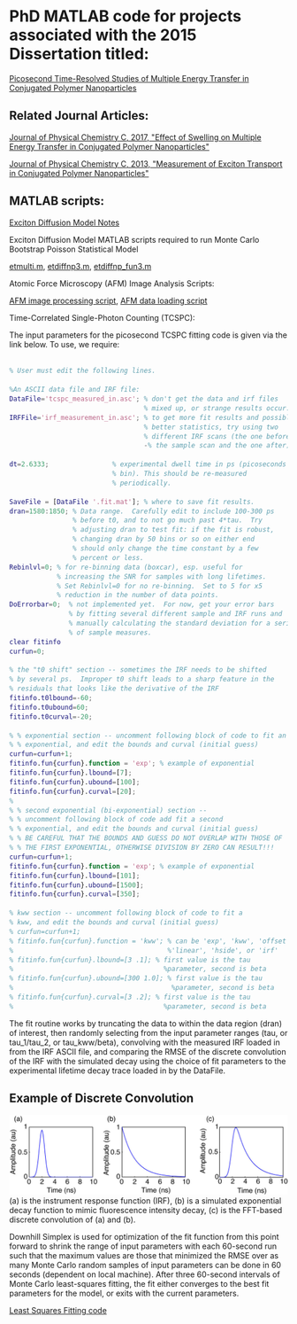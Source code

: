 # PhD MATLAB code for projects associated with the 2015 Dissertation titled:

[Picosecond Time-Resolved Studies of Multiple Energy Transfer in Conjugated Polymer Nanoparticles](https://core.ac.uk/download/268651601.pdf)

## Related Journal Articles:

[Journal of Physical Chemistry C, 2017, "Effect of Swelling on Multiple Energy Transfer in Conjugated Polymer Nanoparticles"](https://pubs.acs.org/doi/10.1021/acs.jpcc.7b00892)

[Journal of Physical Chemistry C, 2013, "Measurement of Exciton Transport in Conjugated Polymer Nanoparticles"](https://pubs.acs.org/doi/10.1021/jp407065h)

## MATLAB scripts:

[Exciton Diffusion Model Notes](https://github.com/lcgroff2/matlab/blob/master/etdiffnpv3/diffmodel-notes.pdf)

Exciton Diffusion Model MATLAB scripts required to run Monte Carlo Bootstrap Poisson Statistical Model

[etmulti.m](https://github.com/lcgroff2/matlab/blob/master/etdiffnpv3/etmulti.m), [etdiffnp3.m](https://github.com/lcgroff2/matlab/blob/master/etdiffnpv3/etdiffnp3.m), [etdiffnp_fun3.m](https://github.com/lcgroff2/matlab/blob/master/etdiffnpv3/etdiffnp_fun3.m)

Atomic Force Microscopy (AFM) Image Analysis Scripts:

[AFM image processing script](https://github.com/lcgroff2/matlab/blob/master/afmpick.m), [AFM data loading script](https://github.com/lcgroff2/matlab/blob/master/loadafm.m)

Time-Correlated Single-Photon Counting (TCSPC):

The input parameters for the picosecond TCSPC fitting code is given via the link below. To use, we require:
```matlab

% User must edit the following lines.

%An ASCII data file and IRF file:
DataFile='tcspc_measured_in.asc'; % don't get the data and irf files
                                  % mixed up, or strange results occur.
IRFFile='irf_measurement_in.asc'; % to get more fit results and possibly
                                  % better statistics, try using two
                                  % different IRF scans (the one before
                                  -% the sample scan and the one after)

dt=2.6333;                % experimental dwell time in ps (picoseconds per
                          % bin). This should be re-measured
                          % periodically.

SaveFile = [DataFile '.fit.mat']; % where to save fit results.
dran=1580:1850; % Data range.  Carefully edit to include 100-300 ps
                % before t0, and to not go much past 4*tau.  Try
                % adjusting dran to test fit: if the fit is robust,
                % changing dran by 50 bins or so on either end
                % should only change the time constant by a few 
                % percent or less.
Rebinlvl=0; % for re-binning data (boxcar), esp. useful for
            % increasing the SNR for samples with long lifetimes.
            % Set Rebinlvl=0 for no re-binning.  Set to 5 for x5
            % reduction in the number of data points.
DoErrorbar=0;  % not implemented yet.  For now, get your error bars
               % by fitting several different sample and IRF runs and
               % manually calculating the standard deviation for a series
               % of sample measures.
clear fitinfo
curfun=0;

% the "t0 shift" section -- sometimes the IRF needs to be shifted
% by several ps.  Improper t0 shift leads to a sharp feature in the
% residuals that looks like the derivative of the IRF
fitinfo.t0lbound=-60;
fitinfo.t0ubound=60;
fitinfo.t0curval=-20;

% % exponential section -- uncomment following block of code to fit an
% % exponential, and edit the bounds and curval (initial guess)
curfun=curfun+1;
fitinfo.fun{curfun}.function = 'exp'; % example of exponential
fitinfo.fun{curfun}.lbound=[7];
fitinfo.fun{curfun}.ubound=[100];
fitinfo.fun{curfun}.curval=[20];
% 
% % second exponential (bi-exponential) section -- 
% % uncomment following block of code add fit a second
% % exponential, and edit the bounds and curval (initial guess)
% % BE CAREFUL THAT THE BOUNDS AND GUESS DO NOT OVERLAP WITH THOSE OF
% % THE FIRST EXPONENTIAL, OTHERWISE DIVISION BY ZERO CAN RESULT!!!
curfun=curfun+1;
fitinfo.fun{curfun}.function = 'exp'; % example of exponential
fitinfo.fun{curfun}.lbound=[101];
fitinfo.fun{curfun}.ubound=[1500];
fitinfo.fun{curfun}.curval=[350];

% kww section -- uncomment following block of code to fit a
% kww, and edit the bounds and curval (initial guess)
% curfun=curfun+1;
% fitinfo.fun{curfun}.function = 'kww'; % can be 'exp', 'kww', 'offset',
%                                       %'linear', 'hside', or 'irf'
% fitinfo.fun{curfun}.lbound=[3 .1]; % first value is the tau
%                                      %parameter, second is beta
% fitinfo.fun{curfun}.ubound=[300 1.0]; % first value is the tau
%                                        %parameter, second is beta
% fitinfo.fun{curfun}.curval=[3 .2]; % first value is the tau
%                                      %parameter, second is beta
```

The fit routine works by truncating the data to within the data region (dran) of interest, then randomly selecting from the input parameter ranges (tau, or tau_1/tau_2, or tau_kww/beta), convolving with the measured IRF loaded in from the IRF ASCII file, and comparing the RMSE of the discrete convolution of the IRF with the simulated decay using the choice of fit parameters to the experimental lifetime decay trace loaded in by the DataFile. 

## Example of Discrete Convolution
![](https://github.com/lcgroff2/Research-Backup/blob/master/Clemson/Dissertation/Figures/Discrete%20Convolution.jpg)
(a) is the instrument response function (IRF), (b) is a simulated exponential decay function to mimic fluorescence intensity decay, (c) is the FFT-based discrete convolution of (a) and (b). 

Downhill Simplex is used for optimization of the fit function from this point forward to shrink the range of input parameters with each 60-second run such that the maximum values are those that minimized the RMSE over as many Monte Carlo random samples of input parameters can be done in 60 seconds (dependent on local machine). After three 60-second intervals of Monte Carlo least-squares fitting, the fit either converges to the best fit parameters for the model, or exits with the current parameters.

[Least Squares Fitting code](https://github.com/lcgroff2/matlab/tree/master/picofit)
